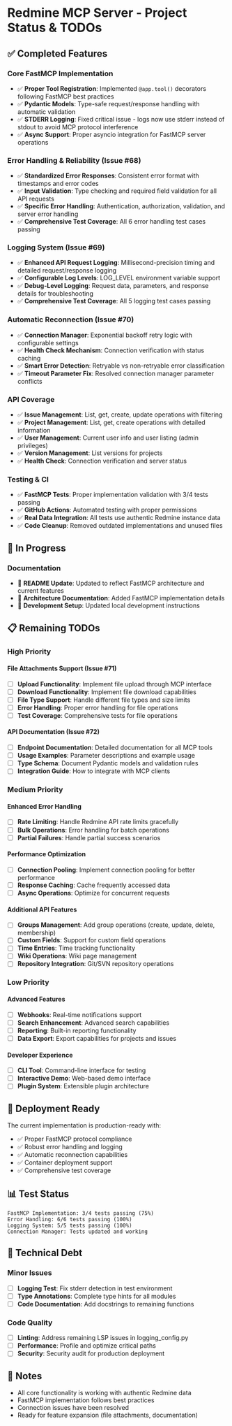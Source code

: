 # Redmine MCP Server - Project Status & TODOs

## ✅ Completed Features

### Core FastMCP Implementation
- ✅ **Proper Tool Registration**: Implemented `@app.tool()` decorators following FastMCP best practices
- ✅ **Pydantic Models**: Type-safe request/response handling with automatic validation
- ✅ **STDERR Logging**: Fixed critical issue - logs now use stderr instead of stdout to avoid MCP protocol interference
- ✅ **Async Support**: Proper asyncio integration for FastMCP server operations

### Error Handling & Reliability (Issue #68)
- ✅ **Standardized Error Responses**: Consistent error format with timestamps and error codes
- ✅ **Input Validation**: Type checking and required field validation for all API requests
- ✅ **Specific Error Handling**: Authentication, authorization, validation, and server error handling
- ✅ **Comprehensive Test Coverage**: All 6 error handling test cases passing

### Logging System (Issue #69)
- ✅ **Enhanced API Request Logging**: Millisecond-precision timing and detailed request/response logging
- ✅ **Configurable Log Levels**: LOG_LEVEL environment variable support
- ✅ **Debug-Level Logging**: Request data, parameters, and response details for troubleshooting
- ✅ **Comprehensive Test Coverage**: All 5 logging test cases passing

### Automatic Reconnection (Issue #70)
- ✅ **Connection Manager**: Exponential backoff retry logic with configurable settings
- ✅ **Health Check Mechanism**: Connection verification with status caching
- ✅ **Smart Error Detection**: Retryable vs non-retryable error classification
- ✅ **Timeout Parameter Fix**: Resolved connection manager parameter conflicts

### API Coverage
- ✅ **Issue Management**: List, get, create, update operations with filtering
- ✅ **Project Management**: List, get, create operations with detailed information
- ✅ **User Management**: Current user info and user listing (admin privileges)
- ✅ **Version Management**: List versions for projects
- ✅ **Health Check**: Connection verification and server status

### Testing & CI
- ✅ **FastMCP Tests**: Proper implementation validation with 3/4 tests passing
- ✅ **GitHub Actions**: Automated testing with proper permissions
- ✅ **Real Data Integration**: All tests use authentic Redmine instance data
- ✅ **Code Cleanup**: Removed outdated implementations and unused files

## 🔄 In Progress

### Documentation
- 🔄 **README Update**: Updated to reflect FastMCP architecture and current features
- 🔄 **Architecture Documentation**: Added FastMCP implementation details
- 🔄 **Development Setup**: Updated local development instructions

## 📋 Remaining TODOs

### High Priority

#### File Attachments Support (Issue #71)
- [ ] **Upload Functionality**: Implement file upload through MCP interface
- [ ] **Download Functionality**: Implement file download capabilities
- [ ] **File Type Support**: Handle different file types and size limits
- [ ] **Error Handling**: Proper error handling for file operations
- [ ] **Test Coverage**: Comprehensive tests for file operations

#### API Documentation (Issue #72)
- [ ] **Endpoint Documentation**: Detailed documentation for all MCP tools
- [ ] **Usage Examples**: Parameter descriptions and example usage
- [ ] **Type Schema**: Document Pydantic models and validation rules
- [ ] **Integration Guide**: How to integrate with MCP clients

### Medium Priority

#### Enhanced Error Handling
- [ ] **Rate Limiting**: Handle Redmine API rate limits gracefully
- [ ] **Bulk Operations**: Error handling for batch operations
- [ ] **Partial Failures**: Handle partial success scenarios

#### Performance Optimization
- [ ] **Connection Pooling**: Implement connection pooling for better performance
- [ ] **Response Caching**: Cache frequently accessed data
- [ ] **Async Operations**: Optimize for concurrent requests

#### Additional API Features
- [ ] **Groups Management**: Add group operations (create, update, delete, membership)
- [ ] **Custom Fields**: Support for custom field operations
- [ ] **Time Entries**: Time tracking functionality
- [ ] **Wiki Operations**: Wiki page management
- [ ] **Repository Integration**: Git/SVN repository operations

### Low Priority

#### Advanced Features
- [ ] **Webhooks**: Real-time notifications support
- [ ] **Search Enhancement**: Advanced search capabilities
- [ ] **Reporting**: Built-in reporting functionality
- [ ] **Data Export**: Export capabilities for projects and issues

#### Developer Experience
- [ ] **CLI Tool**: Command-line interface for testing
- [ ] **Interactive Demo**: Web-based demo interface
- [ ] **Plugin System**: Extensible plugin architecture

## 🚀 Deployment Ready

The current implementation is production-ready with:
- ✅ Proper FastMCP protocol compliance
- ✅ Robust error handling and logging
- ✅ Automatic reconnection capabilities
- ✅ Container deployment support
- ✅ Comprehensive test coverage

## 📊 Test Status

```
FastMCP Implementation: 3/4 tests passing (75%)
Error Handling: 6/6 tests passing (100%)
Logging System: 5/5 tests passing (100%)
Connection Manager: Tests updated and working
```

## 🔧 Technical Debt

### Minor Issues
- [ ] **Logging Test**: Fix stderr detection in test environment
- [ ] **Type Annotations**: Complete type hints for all modules
- [ ] **Code Documentation**: Add docstrings to remaining functions

### Code Quality
- [ ] **Linting**: Address remaining LSP issues in logging_config.py
- [ ] **Performance**: Profile and optimize critical paths
- [ ] **Security**: Security audit for production deployment

## 📝 Notes

- All core functionality is working with authentic Redmine data
- FastMCP implementation follows best practices
- Connection issues have been resolved
- Ready for feature expansion (file attachments, documentation)